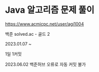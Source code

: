 # Java 알고리즘 문제 풀이
https://www.acmicpc.net/user/agi1004

백준 solved.ac - 골드 2

2023.01.07 ~

1일 1커밋

2023.06.02 백준허브 오류로 자동 커밋 불가
